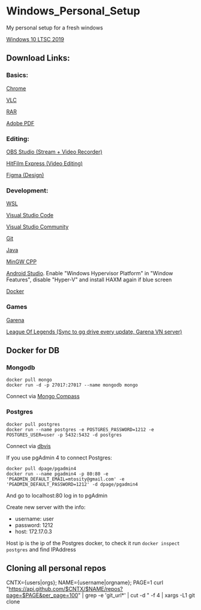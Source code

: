 # Windows_Personal_Setup

My personal setup for a fresh windows

[Windows 10 LTSC 2019](https://drive.google.com/file/d/11-Uz-W0g0aL_4v5Rv6MuR6ykvaDH3COr/view?usp=sharing)

## Download Links:

### Basics:

[Chrome](https://www.google.com/chrome/)

[VLC](https://get.videolan.org/)

[RAR](https://www.rarlab.com/download.htm)

[Adobe PDF](https://get.adobe.com/reader/)


### Editing:

[OBS Studio (Stream + Video Recorder)](https://obsproject.com/)

[HitFilm Express (Video Editing)](https://fxhome.com/hitfilm-express)

[Figma (Design)](https://www.figma.com/)


### Development:

[WSL](https://docs.microsoft.com/en-us/windows/wsl/install-win10)

[Visual Studio Code](https://code.visualstudio.com/)

[Visual Studio Community](https://visualstudio.microsoft.com/downloads/)

[Git](https://git-scm.com/downloads)

[Java](https://www.java.com/en/)

[MinGW CPP](https://osdn.net/projects/mingw/releases/)

[Android Studio](https://developer.android.com/studio). Enable "Windows Hypervisor Platform" in "Window Features", disable "Hyper-V" and install HAXM again if blue screen

[Docker](https://www.docker.com/get-started)

### Games

[Garena](https://www.garena.vn/gpc)

[League Of Legends (Sync to gg drive every update, Garena VN server)](https://drive.google.com/drive/folders/1ePfpqvSlo3wHA-dQFbCgGX7aroM3yLme?usp=sharing)

## Docker for DB

### Mongodb

```
docker pull mongo
docker run -d -p 27017:27017 --name mongodb mongo
```

Connect via [Mongo Compass](https://www.mongodb.com/try/download/tools)

### Postgres

```
docker pull postgres
docker run --name postgres -e POSTGRES_PASSWORD=1212 -e POSTGRES_USER=user -p 5432:5432 -d postgres
```

Connect via [dbvis](https://www.dbvis.com/download/11.0)

If you use pgAdmin 4 to connect Postgres:

```
docker pull dpage/pgadmin4
docker run --name pgadmin4 -p 80:80 -e 'PGADMIN_DEFAULT_EMAIL=mtosity@gmail.com' -e 'PGADMIN_DEFAULT_PASSWORD=1212' -d dpage/pgadmin4
```

And go to localhost:80 log in to pgAdmin

Create new server with the info:

- username: user
- password: 1212
- host: 172.17.0.3

Host ip is the ip of the Postgres docker, to check it run `docker inspect postgres` and find IPAddress

## Cloning all personal repos 

CNTX={users|orgs}; NAME={username|orgname}; PAGE=1
curl "https://api.github.com/$CNTX/$NAME/repos?page=$PAGE&per_page=100" |
  grep -e 'git_url*' |
  cut -d \" -f 4 |
  xargs -L1 git clone
